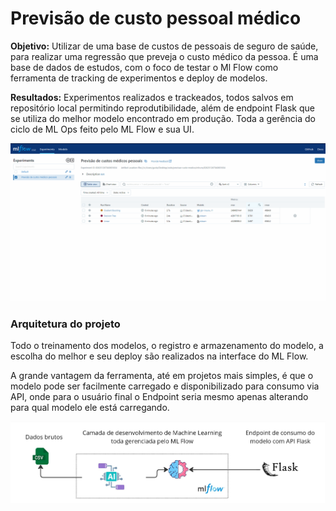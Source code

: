 # Previsão de custo pessoal médico

**Objetivo:** Utilizar de uma base de custos de pessoais de seguro de saúde, para realizar uma regressão que preveja o custo médico da pessoa. É uma base de dados de estudos, com o foco de testar o Ml Flow como ferramenta de tracking de experimentos e deploy de modelos.

**Resultados:** Experimentos realizados e trackeados, todos salvos em repositório local permitindo reprodutibilidade, além de endpoint Flask que se utiliza do melhor modelo encontrado em produção. Toda a gerência do ciclo de ML Ops feito pelo ML Flow e sua UI.

![results](doc/ml-flow.gif)


### Arquitetura do projeto

Todo o treinamento dos modelos, o registro e armazenamento do modelo, a escolha do melhor e seu deploy são realizados na interface do ML Flow.

A grande vantagem da ferramenta, até em projetos mais simples, é que o modelo pode ser facilmente carregado e disponibilizado para consumo via API, onde para o usuário final o Endpoint seria mesmo apenas alterando para qual modelo ele está carregando.

![arch](doc/[GitHub]%20Arch%20-%20custo%20medico.jpg)
